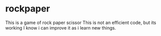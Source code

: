 # rockpaper
This is a game of rock paper scissor
This is not an efficient code, but its working
I know i can improve it as i learn new things.